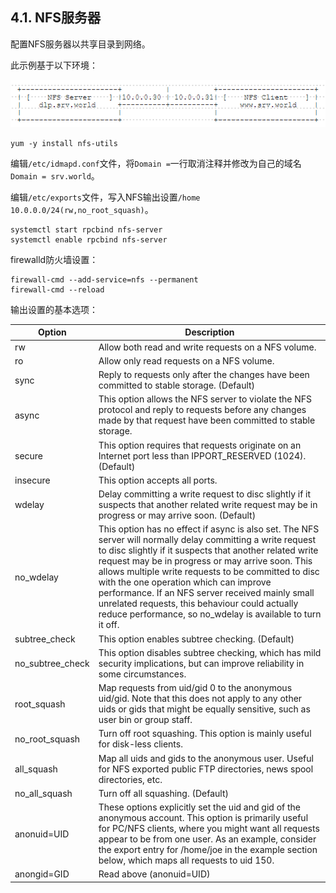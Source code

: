 ## 4.1. NFS服务器

配置NFS服务器以共享目录到网络。

此示例基于以下环境：

![nfs-environment](../Contents/nfs-environment.png)

`yum -y install nfs-utils`

编辑`/etc/idmapd.conf`文件，将`Domain =`一行取消注释并修改为自己的域名`Domain = srv.world`。

编辑`/etc/exports`文件，写入NFS输出设置`/home 10.0.0.0/24(rw,no_root_squash)`。

```
systemctl start rpcbind nfs-server
systemctl enable rpcbind nfs-server
```

firewalld防火墙设置：

```
firewall-cmd --add-service=nfs --permanent
firewall-cmd --reload
```

输出设置的基本选项：

|Option|Description|
|-|-|
|rw|Allow both read and write requests on a NFS volume.|
|ro|Allow only read requests on a NFS volume.|
|sync|Reply to requests only after the changes have been committed to stable storage. (Default)|
|async|This option allows the NFS server to violate the NFS protocol and reply to requests before any changes made by that request have been committed to stable storage.|
|secure|This option requires that requests originate on an Internet port less than IPPORT_RESERVED (1024). (Default)|
|insecure|This option accepts all ports.|
|wdelay|Delay committing a write request to disc slightly if it suspects that another related write request may be in progress or may arrive soon. (Default)|
|no_wdelay|This option has no effect if async is also set. The NFS server will normally delay committing a write request to disc slightly if it suspects that another related write request may be in progress or may arrive soon. This allows multiple write requests to be committed to disc with the one operation which can improve performance. If an NFS server received mainly small unrelated requests, this behaviour could actually reduce performance, so no_wdelay is available to turn it off.|
|subtree_check|This option enables subtree checking. (Default)|
|no_subtree_check|This option disables subtree checking, which has mild security implications, but can improve reliability in some circumstances.|
|root_squash|Map requests from uid/gid 0 to the anonymous uid/gid. Note that this does not apply to any other uids or gids that might be equally sensitive, such as user bin or group staff.|
|no_root_squash|Turn off root squashing. This option is mainly useful for disk-less clients.|
|all_squash|Map all uids and gids to the anonymous user. Useful for NFS exported public FTP directories, news spool directories, etc.|
|no_all_squash|Turn off all squashing. (Default)|
|anonuid=UID|These options explicitly set the uid and gid of the anonymous account. This option is primarily useful for PC/NFS clients, where you might want all requests appear to be from one user. As an example, consider the export entry for /home/joe in the example section below, which maps all requests to uid 150.|
|anongid=GID|Read above (anonuid=UID)|
























































































